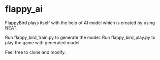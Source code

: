 # flappy_ai
FlappyBird plays itself with the help of AI model which is created by using NEAT.

Run flappy_bird_train.py to generate the model.
Run flappy_bird_play.py to play the game with generated model.

Feel free to clone and modify.
